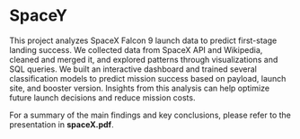 # SpaceY
This project analyzes SpaceX Falcon 9 launch data to predict first-stage landing success. We collected data from SpaceX API and Wikipedia, cleaned and merged it, and explored patterns through visualizations and SQL queries.
We built an interactive dashboard and trained several classification models to predict mission success based on payload, launch site, and booster version. Insights from this analysis can help optimize future launch decisions and reduce mission costs.

For a summary of the main findings and key conclusions, please refer to the presentation in **spaceX.pdf**.
